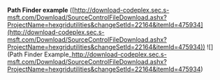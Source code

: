 **Path Finder example** ([http://download-codeplex.sec.s-msft.com/Download/SourceControlFileDownload.ashx?ProjectName=hexgridutilities&changeSetId=22164&itemId=475934](http://download-codeplex.sec.s-msft.com/Download/SourceControlFileDownload.ashx?ProjectName=hexgridutilities&changeSetId=22164&itemId=475934))
![](Path Finder Example_http://download-codeplex.sec.s-msft.com/Download/SourceControlFileDownload.ashx?ProjectName=hexgridutilities&changeSetId=22164&itemId=475934)